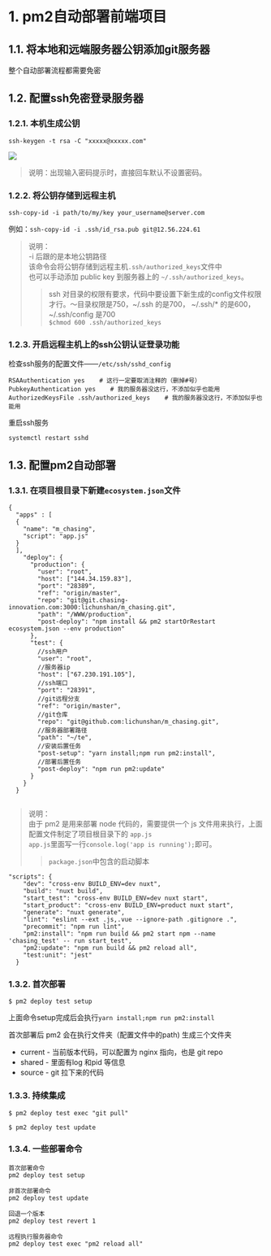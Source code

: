 # 1. pm2自动部署前端项目
## 1.1. 将本地和远端服务器公钥添加git服务器
整个自动部署流程都需要免密
## 1.2. 配置ssh免密登录服务器
### 1.2.1. 本机生成公钥
`ssh-keygen -t rsa -C "xxxxx@xxxxx.com"`

![](_v_images/_1555555352_9571.png)

>说明：出现输入密码提示时，直接回车默认不设置密码。

### 1.2.2. 将公钥存储到远程主机
`ssh-copy-id -i path/to/my/key your_username@server.com`

例如：`ssh-copy-id -i .ssh/id_rsa.pub git@12.56.224.61`
>说明：    
-i 后跟的是本地公钥路径  
该命令会将公钥存储到远程主机`.ssh/authorized_keys`文件中  
也可以手动添加 public key 到服务器上的 `~/.ssh/authorized_keys`。  
>>ssh 对目录的权限有要求，代码中要设置下新生成的config文件权限才行。～目录权限是750，~/.ssh 的是700， ~/.ssh/* 的是600，~/.ssh/config 是700  
`$chmod 600 .ssh/authorized_keys`

### 1.2.3. 开启远程主机上的ssh公钥认证登录功能
检查ssh服务的配置文件——`/etc/ssh/sshd_config`
```
RSAAuthentication yes    # 这行一定要取消注释的（删掉#号）
PubkeyAuthentication yes    # 我的服务器没这行，不添加似乎也能用
AuthorizedKeysFile .ssh/authorized_keys    # 我的服务器没这行，不添加似乎也能用
```
重启ssh服务

`systemctl restart sshd`
## 1.3. 配置pm2自动部署
### 1.3.1. 在项目根目录下新建`ecosystem.json`文件

```
{
  "apps" : [
  {
    "name": "m_chasing",
    "script": "app.js"
  }
  ],
    "deploy": {
      "production": {
        "user": "root",
        "host": ["144.34.159.83"],
        "port": "28389",
        "ref": "origin/master",
        "repo": "git@git.chasing-innovation.com:3000:lichunshan/m_chasing.git",
        "path": "/WWW/production",
        "post-deploy": "npm install && pm2 startOrRestart ecosystem.json --env production"
      },
      "test": {
        //ssh用户
        "user": "root",
        //服务器ip
        "host": ["67.230.191.105"],
        //ssh端口
        "port": "28391",
        //git远程分支
        "ref": "origin/master",
        //git仓库
        "repo": "git@github.com:lichunshan/m_chasing.git",
        //服务器部署路径
        "path": "~/te",
        //安装后置任务
        "post-setup": "yarn install;npm run pm2:install",
        //部署后置任务
        "post-deploy": "npm run pm2:update"
      }
    }
  }
  
```
>说明：  
由于 pm2 是用来部署 node 代码的，需要提供一个 js 文件用来执行，上面配置文件制定了项目根目录下的 `app.js`  
`app.js`里面写一行`console.log('app is running');`即可。  
>>`package.json`中包含的启动脚本  
```
"scripts": {
    "dev": "cross-env BUILD_ENV=dev nuxt",
    "build": "nuxt build",
    "start_test": "cross-env BUILD_ENV=dev nuxt start",
    "start_product": "cross-env BUILD_ENV=product nuxt start",
    "generate": "nuxt generate",
    "lint": "eslint --ext .js,.vue --ignore-path .gitignore .",
    "precommit": "npm run lint",
    "pm2:install": "npm run build && pm2 start npm --name 'chasing_test' -- run start_test",
    "pm2:update": "npm run build && pm2 reload all",
    "test:unit": "jest"
  }
```

### 1.3.2. 首次部署

`$ pm2 deploy test setup`

上面命令setup完成后会执行`yarn install;npm run pm2:install`

首次部署后 pm2 会在执行文件夹（配置文件中的path) 生成三个文件夹

* current - 当前版本代码，可以配置为 nginx 指向，也是 git repo
* shared - 里面有log 和pid 等信息
* source - git 拉下来的代码

### 1.3.3. 持续集成
`$ pm2 deploy test exec "git pull"`

`$ pm2 deploy test update`

### 1.3.4. 一些部署命令
```
首次部署命令
pm2 deploy test setup

非首次部署命令
pm2 deploy test update

回退一个版本
pm2 deploy test revert 1

远程执行服务器命令
pm2 deploy test exec "pm2 reload all"
```

